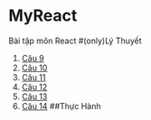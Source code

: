 # MyReact
Bài tập môn React
#(only)Lý Thuyết
1. [Câu 9](https://codepen.io/CaThiKimNgan/pen/LYrZLXE)
2. [Câu 10](https://codepen.io/CaThiKimNgan/pen/BaVWaBv)
3. [Câu 11](https://codepen.io/CaThiKimNgan/pen/PoapVzm)
4. [Câu 12](https://codepen.io/CaThiKimNgan/pen/JjZWxxK)
5. [Câu 13](https://codepen.io/CaThiKimNgan/pen/xxzqBpL)
6. [Câu 14](https://codepen.io/CaThiKimNgan/pen/QWxqaWz)
##Thực Hành

